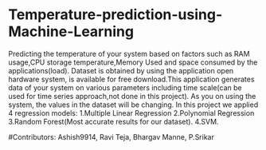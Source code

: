 # Temperature-prediction-using-Machine-Learning
Predicting the temperature of your system based on factors such as RAM usage,CPU storage temperature,Memory Used and space consumed by the applications(load).
Dataset is obtained by using the application open hardware system, is available for free download.This application generates data of your system on various parameters including time scale(can be used for time series approach,not done in this project). As you on using the system, the values in the dataset will be changing.
In this project we applied 4 regression models:
  1.Multiple Linear Regression
  2.Polynomial Regression
  3.Random Forest(Most accurate results for our dataset).
  4.SVM.
 
#Contributors:
  Ashish9914,
  Ravi Teja,
  Bhargav Manne,
  P.Srikar
